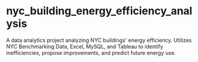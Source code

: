 # nyc_building_energy_efficiency_analysis
A data analytics project analyzing NYC buildings' energy efficiency. Utilizes NYC Benchmarking Data, Excel, MySQL, and Tableau to identify inefficiencies, propose improvements, and predict future energy use. 
